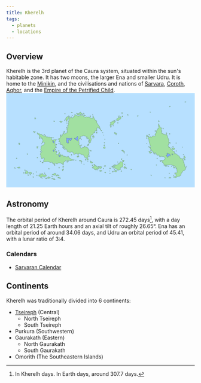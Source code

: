 ```yaml
---
title: Kherelh
tags:
  - planets
  - locations
---
```

## Overview
Kherelh is the 3rd planet of the Caura system, situated within the sun's habitable zone. It has two moons, the larger Ena and smaller Udru. It is home to the [Minikin](fauna/minikin.md), and the civilisations and nations of [Sarvara](lore/2nd-realm/morellic/sarvara.md), [Coroth](lore/2nd-realm/morellic/coroth.md), [Aqhor](lore/2nd-realm/morellic/aqhor*.md), and the [Empire of the Petrified Child](lore/2nd-realm/morellic/stonechild.md).
![](images/Kherelh-world-map.png)
## Astronomy
The orbital period of Kherelh around Caura is 272.45 days[^1], with a day length of 21.25 Earth hours and an axial tilt of roughly 26.65°. Ena has an orbital period of around 34.06 days, and Udru an orbital period of 45.41, with a lunar ratio of 3:4.
### Calendars
- [Sarvaran Calendar](lore/2nd-realm/morellic/sarvara/sarvaran-calendar.md)
## Continents
Kherelh was traditionally divided into 6 continents:
- [Tseireph](lore/2nd-realm/tseireph.md) (Central)
	- North Tseireph
	- South Tseireph
- Purkura (Southwestern)
- Gaurakath (Eastern)
	- North Gaurakath
	- South Gaurakath
- Omorith (The Southeastern Islands)

[^1]: In Kherelh days. In Earth days, around 307.7 days.